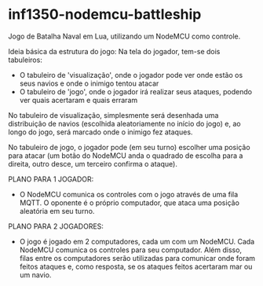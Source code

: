 # inf1350-nodemcu-battleship
Jogo de Batalha Naval em Lua, utilizando um NodeMCU como controle.

Ideia básica da estrutura do jogo:
Na tela do jogador, tem-se dois tabuleiros:
- O tabuleiro de 'visualização', onde o jogador pode ver onde estão os seus navios e onde o inimigo tentou atacar
- O tabuleiro de 'jogo', onde o jogador irá realizar seus ataques, podendo ver quais acertaram e quais erraram

No tabuleiro de visualização, simplesmente será desenhada uma distribuição de navios (escolhida aleatoriamente no início do jogo) e, ao longo do jogo, será marcado onde o inimigo fez ataques.

No tabuleiro de jogo, o jogador pode (em seu turno) escolher uma posição para atacar (um botão do NodeMCU anda o quadrado de escolha para a direita, outro desce, um terceiro confirma o ataque).

PLANO PARA 1 JOGADOR:
- O NodeMCU comunica os controles com o jogo através de uma fila MQTT. O oponente é o próprio computador, que ataca uma posição aleatória em seu turno.

PLANO PARA 2 JOGADORES:
- O jogo é jogado em 2 computadores, cada um com um NodeMCU. Cada NodeMCU comunica os controles para seu computador. Além disso, filas entre os computadores serão utilizadas para comunicar onde foram feitos ataques e, como resposta, se os ataques feitos acertaram mar ou um navio.
